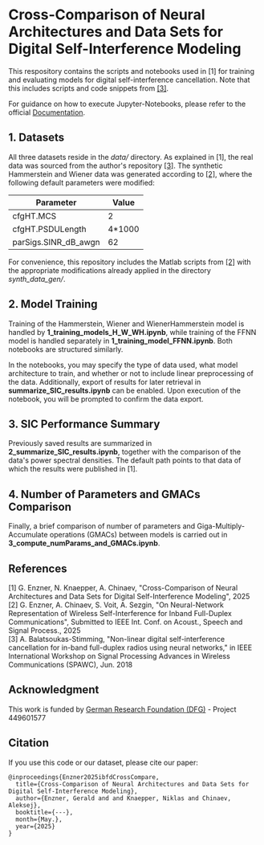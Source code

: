 # Cross-Comparison of Neural Architectures and Data Sets for Digital Self-Interference Modeling

This respository contains the scripts and notebooks used in [1] for training and evaluating models for digital self-interference cancellation. Note that this includes scripts and code snippets from [\[3\]](https://github.com/abalatsoukas/fdnn).

For guidance on how to execute Jupyter-Notebooks, please refer to the official [Documentation](https://docs.jupyter.org/en/latest/).


## 1. Datasets

All three datasets reside in the <i>data/</i> directory. As explained in [1], the real data was sourced from the author's repository [\[3\]](https://github.com/abalatsoukas/fdnn). The synthetic Hammerstein and Wiener data was generated according to [\[2\]](https://github.com/STHLabUOL/SICforIBFD), where the following default parameters were modified:

| Parameter | Value |
| -------- | ------- |
| cfgHT.MCS | 2 |
| cfgHT.PSDULength | 4*1000 |
| parSigs.SINR_dB_awgn | 62 |

For convenience, this repository includes the Matlab scripts from [\[2\]](https://github.com/STHLabUOL/SICforIBFD) with the appropriate modifications already applied in the directory <i>synth_data_gen/</i>.



## 2. Model Training

Training of the Hammerstein, Wiener and WienerHammerstein model is handled by <b>1_training_models_H_W_WH.ipynb</b>, while training of the FFNN model is handled separately in <b>1_training_model_FFNN.ipynb</b>. Both notebooks are structured similarly.

In the notebooks, you may specify the type of data used, what model architecture to train, and whether or not to include linear preprocessing of the data. Additionally, export of results for later retrieval in <b>summarize_SIC_results.ipynb</b> can be enabled. Upon execution of the notebook, you will be prompted to confirm the data export.

## 3. SIC Performance Summary

Previously saved results are summarized in <b>2_summarize_SIC_results.ipynb</b>, together with the comparison of the data's power spectral densities. The default path points to that data of which the results were published in [1].

## 4. Number of Parameters and GMACs Comparison
Finally, a brief comparison of number of parameters and Giga-Multiply-Accumulate operations (GMACs) between models is carried out in <b>3_compute_numParams_and_GMACs.ipynb</b>.

## References

[1] G. Enzner, N. Knaepper, A. Chinaev, "Cross-Comparison of Neural Architectures and Data Sets for Digital Self-Interference Modeling", 2025<br>
[2] G. Enzner, A. Chinaev, S. Voit, A. Sezgin, "On Neural-Network Representation of Wireless Self-Interference for Inband Full-Duplex Communications", Submitted to IEEE Int. Conf. on Acoust., Speech and Signal Process., 2025<br>
[3] A. Balatsoukas-Stimming, "Non-linear digital self-interference cancellation for in-band full-duplex radios using neural networks," in IEEE International Workshop on Signal Processing Advances in Wireless Communications (SPAWC), Jun. 2018

## Acknowledgment
This work is funded by [German Research Foundation (DFG)](https://asn.uni-paderborn.de/) - Project 449601577

## Citation
If you use this code or our dataset, please cite our paper:
```
@inproceedings{Enzner2025ibfdCrossCompare,
  title={Cross-Comparison of Neural Architectures and Data Sets for Digital Self-Interference Modeling},
  author={Enzner, Gerald and and Knaepper, Niklas and Chinaev, Aleksej},
  booktitle={---},
  month={May.},
  year={2025}
}
```

